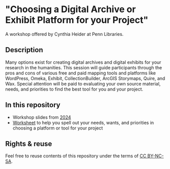 # "Choosing a Digital Archive or Exhibit Platform for your Project"
A workshop offered by Cynthia Heider at Penn Libraries.

## Description 
Many options exist for creating digital archives and digital exhibits for your research in the humanities. This session will guide participants through the pros and cons of various free and paid mapping tools and platforms like WordPress, Omeka, Exhibit, CollectionBuilder, ArcGIS Storymaps, Quire, and Wax. Special attention will be paid to evaluating your own source material, needs, and priorities to find the best tool for you and your project.

## In this repository
- Workshop slides from [2024](https://github.com/cynthiaheider/choosing-archive-exhibit/blob/main/Fall2024_ArchiveExhibit.pdf)
- [Worksheet](https://github.com/cynthiaheider/choosing-archive-exhibit/blob/main/Fall2024_DigitalPlatformWorksheet.pdf) to help you spell out your needs, wants, and priorities in choosing a platform or tool for your project

## Rights & reuse
Feel free to reuse contents of this repository under the terms of [CC BY-NC-SA](https://creativecommons.org/licenses/by-nc-sa/4.0/).
